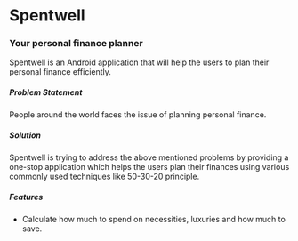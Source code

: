 # Spentwell

### Your personal finance planner

Spentwell is an Android application that will help the users to plan their personal finance
efficiently.

##### Problem Statement

People around the world faces the issue of planning personal finance.

##### Solution

Spentwell is trying to address the above mentioned problems by providing a one-stop application
which helps the users plan their finances using various commonly used techniques like 50-30-20
principle.

##### Features

- Calculate how much to spend on necessities, luxuries and how much to save.

